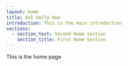 ```yaml
---
layout: home
title: Ask Holly How
introduction: This is the main introduction
sections:
  - section_text: Second Home section
    section_title: First Home Section
---
```

This is the home page
